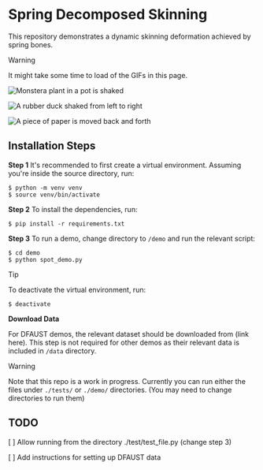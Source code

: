 # Spring Decomposed Skinning
 This repository demonstrates a dynamic skinning deformation achieved by spring bones.
 
 > [!WARNING]
 > It might take some time to load of the GIFs in this page.

![Monstera plant in a pot is shaked](./assets/monstera.gif)

![A rubber duck shaked from left to right](./assets/duck.gif)

![A piece of paper is moved back and forth](./assets/cloth.gif)


## Installation Steps

**Step 1** It's recommended to first create a virtual environment. Assuming you're inside the source directory, run:
```
$ python -m venv venv
$ source venv/bin/activate
```
**Step 2** To install the dependencies, run:
```
$ pip install -r requirements.txt
```

**Step 3** To run a demo, change directory to ``/demo`` and run the relevant script:
```
$ cd demo
$ python spot_demo.py
```

> [!TIP]
> To deactivate the virtual environment, run:
>
> `` $ deactivate ``

**Download Data**
 
For DFAUST demos, the relevant dataset should be downloaded from (link here). This step is not required for other demos as their relevant data is included in ``/data`` directory.

> [!WARNING]
>  Note that this repo is a work in progress. Currently you can run either the files under ``./tests/`` or ``./demo/`` directories. (You may need to change directories to run them)


## TODO
[ ] Allow running from the directory ./test/test_file.py (change step 3)

[ ] Add instructions for setting up DFAUST data